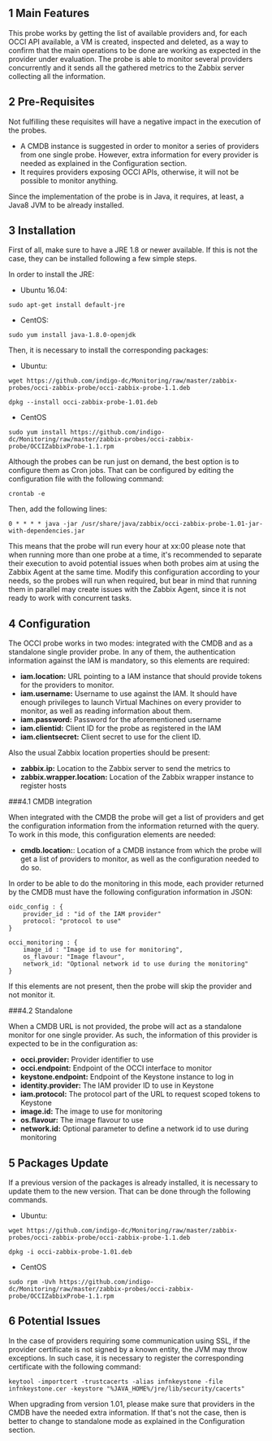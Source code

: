 1 Main Features
-----------------
This probe works by getting the list of available providers and, for each OCCI API available, a VM is created, inspected and deleted, as a way to confirm that the main operations to be done are working as expected in the provider under evaluation. The probe is able to monitor several providers concurrently and it sends all the gathered metrics to the Zabbix server collecting all the information.

2 Pre-Requisites
------------------
Not fulfilling these requisites will have a negative impact in the execution of the probes.

* A CMDB instance is suggested in order to monitor a series of providers from one single probe. However, extra information for every provider is needed as explained in the Configuration section.
* It requires providers exposing OCCI APIs, otherwise, it will not be possible to monitor anything.

Since the implementation of the probe is in Java, it requires, at least, a Java8 JVM to be already installed.

3 Installation
----------------

First of all, make sure to have a JRE 1.8 or newer available. If this is not the case, they can be installed following a few simple steps.

In order to install the JRE:
* Ubuntu 16.04:
```
sudo apt-get install default-jre
```

* CentOS:
```
sudo yum install java-1.8.0-openjdk
```

Then, it is necessary to install the corresponding packages:

* Ubuntu:
```
wget https://github.com/indigo-dc/Monitoring/raw/master/zabbix-probes/occi-zabbix-probe/occi-zabbix-probe-1.1.deb
```
```
dpkg --install occi-zabbix-probe-1.01.deb
```

* CentOS
```
sudo yum install https://github.com/indigo-dc/Monitoring/raw/master/zabbix-probes/occi-zabbix-probe/OCCIZabbixProbe-1.1.rpm
```

Although the probes can be run just on demand, the best option is to configure them as Cron jobs. That can be configured by editing the configuration file with the following command:
```
crontab -e
```

Then, add the following lines:
```
0 * * * * java -jar /usr/share/java/zabbix/occi-zabbix-probe-1.01-jar-with-dependencies.jar
```

This means that the probe will run every hour at xx:00 please note that when running more than one probe at a time, it's recommended to separate their execution to avoid potential issues when both probes aim at using the Zabbix Agent at the same time. Modify this configuration according to your needs, so the probes will run when required, but bear in mind that running them in parallel may create issues with the Zabbix Agent, since it is not ready to work with concurrent tasks.

4 Configuration
----------------- 

The OCCI probe works in two modes: integrated with the CMDB and as a standalone single provider probe. In any of them, the authentication information against the IAM is mandatory, so this elements are required:

- **iam.location:** URL pointing to a IAM instance that should provide tokens for the providers to monitor.
- **iam.username:** Username to use against the IAM. It should have enough privileges to launch Virtual Machines on every provider to monitor, as well as reading information about them.
- **iam.password:** Password for the aforementioned username
- **iam.clientid:** Client ID for the probe as registered in the IAM
- **iam.clientsecret:** Client secret to use for the client ID.

Also the usual Zabbix location properties should be present:

- **zabbix.ip:** Location to the Zabbix server to send the metrics to
- **zabbix.wrapper.location:** Location of the Zabbix wrapper instance to register hosts

###4.1 CMDB integration

When integrated with the CMDB the probe will get a list of providers and get the configuration information from the information returned with the query. To work in this mode, this configuration elements are needed:

- **cmdb.location:**: Location of a CMDB instance from which the probe will get a list of providers to monitor, as well as the configuration needed to do so.

In order to be able to do the monitoring in this mode, each provider returned by the CMDB must have the following configuration information in JSON:

```
oidc_config : {
    provider_id : "id of the IAM provider"
    protocol: "protocol to use"
}

occi_monitoring : {
    image_id : "Image id to use for monitoring",
    os_flavour: "Image flavour",
    network_id: "Optional network id to use during the monitoring"
} 
```
If this elements are not present, then the probe will skip the provider and not monitor it.

###4.2 Standalone

When a CMDB URL is not provided, the probe will act as a standalone monitor for one single provider. As such, the information of this provider is expected to be in the configuration as:

- **occi.provider:** Provider identifier to use
- **occi.endpoint:** Endpoint of the OCCI interface to monitor
- **keystone.endpoint:** Endpoint of the Keystone instance to log in
- **identity.provider:** The IAM provider ID to use in Keystone
- **iam.protocol:** The protocol part of the URL to request scoped tokens to Keystone
- **image.id:** The image to use for monitoring
- **os.flavour:** The image flavour to use
- **network.id:** Optional parameter to define a network id to use during monitoring

5 Packages Update
-------------------
If a previous version of the packages is already installed, it is necessary to update them to the new version. That can be done through the following commands.

* Ubuntu:
```
wget https://github.com/indigo-dc/Monitoring/raw/master/zabbix-probes/occi-zabbix-probe/occi-zabbix-probe-1.1.deb
```
```
dpkg -i occi-zabbix-probe-1.01.deb
```

* CentOS
```
sudo rpm -Uvh https://github.com/indigo-dc/Monitoring/raw/master/zabbix-probes/occi-zabbix-probe/OCCIZabbixProbe-1.1.rpm
```

6 Potential Issues
--------------------
In the case of providers requiring some communication using SSL, if the provider certificate is not signed by a known entity, the JVM may throw exceptions. In such case, it is necessary to register the corresponding certificate with the following command:
```
keytool -importcert -trustcacerts -alias infnkeystone -file infnkeystone.cer -keystore "%JAVA_HOME%/jre/lib/security/cacerts"
```

When upgrading from version 1.01, please make sure that providers in the CMDB have the needed extra information. If that's not the case, then is better to change to standalone mode as explained in the Configuration section.
